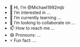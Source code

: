 - 👋 Hi, I’m @Michael1992mjb
- 👀 I’m interested in ...
- 🌱 I’m currently learning ...
- 💞️ I’m looking to collaborate on ...
- 📫 How to reach me ...
- 😄 Pronouns: ...
- ⚡ Fun fact: ...

<!---
Michael1992mjb/Michael1992mjb is a ✨ special ✨ repository because its `README.md` (this file) appears on your GitHub profile.
You can click the Preview link to take a look at your changes.
--->
